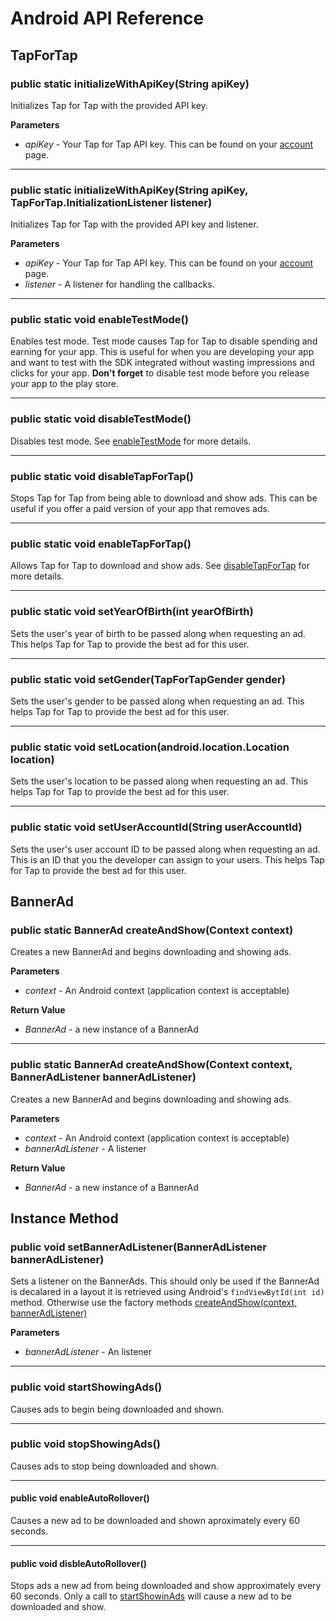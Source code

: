 # Android API Reference

## TapForTap

### public static initializeWithApiKey(String apiKey)

Initializes Tap for Tap with the provided API key.

**Parameters**

  - _apiKey_ - Your Tap for Tap API key. This can be found on your [account](https://tapfortap.com/manage/account) page.

---

### public static initializeWithApiKey(String apiKey, TapForTap.InitializationListener listener)

Initializes Tap for Tap with the provided API key and listener.

**Parameters**

  - _apiKey_ - Your Tap for Tap API key. This can be found on your [account](https://tapfortap.com/manage/account) page.
  - _listener_ - A listener for handling the callbacks.

***

### public static void enableTestMode()

Enables test mode. Test mode causes Tap for Tap to disable spending and earning for your app. This is useful for when you are developing your app and want to test with the SDK integrated without wasting impressions and clicks for your app. **Don't forget** to disable test mode before you release your app to the play store.

---

### public static void disableTestMode()

Disables test mode. See [enableTestMode](public-static-void-enableTestMode()) for more details.

---

### public static void disableTapForTap()

Stops Tap for Tap from being able to download and show ads. This can be useful if you offer a paid version of your app that removes ads.

---

### public static void enableTapForTap()

Allows Tap for Tap to download and show ads. See [disableTapForTap](public-static-void-disableTapForTap()) for more details.

---

### public static void setYearOfBirth(int yearOfBirth)

Sets the user's year of birth to be passed along when requesting an ad. This helps Tap for Tap to provide the best ad for this user.

---

### public static void setGender(TapForTapGender gender)

Sets the user's gender to be passed along when requesting an ad. This helps Tap for Tap to provide the best ad for this user.

---

### public static void setLocation(android.location.Location location)

Sets the user's location to be passed along when requesting an ad. This helps Tap for Tap to provide the best ad for this user.

---

### public static void setUserAccountId(String userAccountId)

Sets the user's user account ID to be passed along when requesting an ad. This is an ID that you the developer can assign to your users. This helps Tap for Tap to provide the best ad for this user.


## BannerAd

### public static BannerAd createAndShow(Context context)

Creates a new BannerAd and begins downloading and showing ads.

**Parameters**

  - _context_ - An Android context (application context is acceptable)

**Return Value**

  - _BannerAd_ - a new instance of a BannerAd

---

### public static BannerAd createAndShow(Context context, BannerAdListener bannerAdListener)

Creates a new BannerAd and begins downloading and showing ads.

**Parameters**

  - _context_ - An Android context (application context is acceptable)
  - _bannerAdListener_ - A listener

**Return Value**

  - _BannerAd_ - a new instance of a BannerAd

## Instance Method

### public void setBannerAdListener(BannerAdListener bannerAdListener)

Sets a listener on the BannerAds. This should only be used if the BannerAd is decalared in a layout it is retrieved using Android's `findViewBytId(int id)` method. Otherwise use the factory methods [createAndShow(context, bannerAdListener)](public-static-BannerAd-createAndShowContext-context-BannerAdListener-bannerAdListener)  

**Parameters**

  - _bannerAdListener_ - An listener

---

### public void startShowingAds()

Causes ads to begin being downloaded and shown.

---

### public void stopShowingAds()

Causes ads to stop being downloaded and shown.

---

#### public void enableAutoRollover()

Causes a new ad to be downloaded and shown aproximately every 60 seconds.

---

#### public void disbleAutoRollover()

Stops ads a new ad from being downloaded and show approximately every 60 seconds. Only a call to [startShowinAds](public-void-startShowingAds) will cause a new ad to be downloaded and show.
